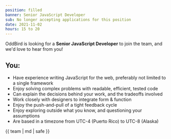 ```yaml
---
position: filled
banner: Senior JavaScript Developer
sub: No longer accepting applications for this position
date: 2021-11-02
hours: 15 to 20
---
```


OddBird is looking for a **Senior JavaScript Developer** to join the team,
and we'd love to hear from you!

## You:

- Have experience writing JavaScript for the web, preferably not limited to a
  single framework
- Enjoy solving complex problems with readable, efficient, tested code
- Can explain the decisions behind your work, and the tradeoffs involved
- Work closely with designers to integrate form & function
- Enjoy the push-and-pull of a tight feedback cycle
- Enjoy exploring outside what you know, and questioning your assumptions
- Are based in a timezone from UTC-4 (Puerto Rico) to UTC-8 (Alaska)

{{ team | md | safe }}
